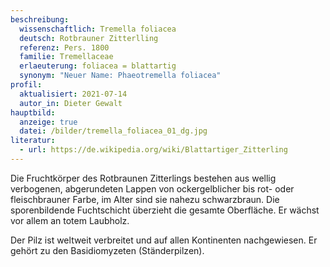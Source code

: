 ```yaml
---
beschreibung:
  wissenschaftlich: Tremella foliacea
  deutsch: Rotbrauner Zitterlling
  referenz: Pers. 1800
  familie: Tremellaceae
  erlaeuterung: foliacea = blattartig
  synonym: "Neuer Name: Phaeotremella foliacea"
profil:
  aktualisiert: 2021-07-14
  autor_in: Dieter Gewalt
hauptbild:
  anzeige: true
  datei: /bilder/tremella_foliacea_01_dg.jpg
literatur:
  - url: https://de.wikipedia.org/wiki/Blattartiger_Zitterling
---
```

Die Fruchtkörper des Rotbraunen Zitterlings bestehen aus wellig verbogenen, abgerundeten Lappen von ockergelblicher bis rot- oder fleischbrauner Farbe, im Alter sind sie nahezu schwarzbraun. Die sporenbildende Fuchtschicht überzieht die gesamte Oberfläche. Er wächst vor allem an totem Laubholz. 

Der Pilz ist weltweit verbreitet und auf allen Kontinenten nachgewiesen. Er gehört zu den Basidiomyzeten (Ständerpilzen). 
